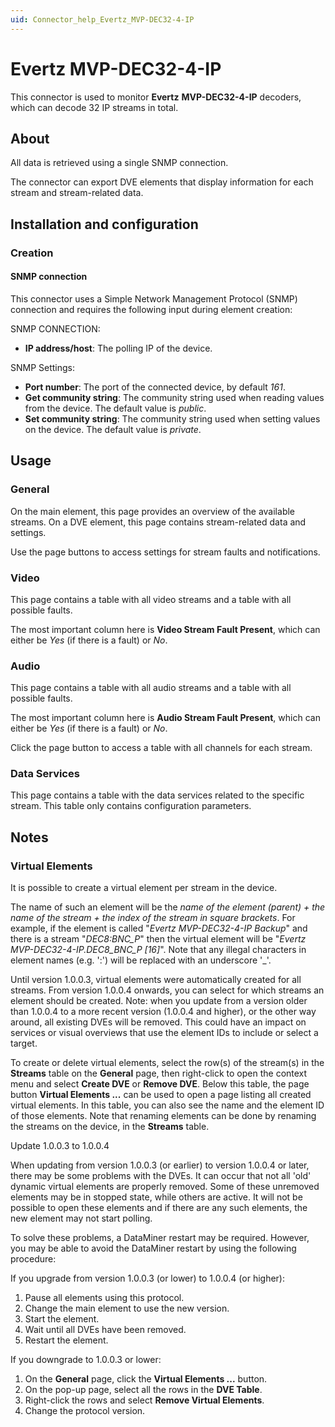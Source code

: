 ```yaml
---
uid: Connector_help_Evertz_MVP-DEC32-4-IP
---
```


# Evertz MVP-DEC32-4-IP

This connector is used to monitor **Evertz** **MVP-DEC32-4-IP** decoders, which can decode 32 IP streams in total.

## About

All data is retrieved using a single SNMP connection.

The connector can export DVE elements that display information for each stream and stream-related data.

## Installation and configuration

### Creation

#### SNMP connection

This connector uses a Simple Network Management Protocol (SNMP) connection and requires the following input during element creation:

SNMP CONNECTION:

- **IP address/host**: The polling IP of the device.

SNMP Settings:

- **Port number**: The port of the connected device, by default *161*.
- **Get community string**: The community string used when reading values from the device. The default value is *public*.
- **Set community string**: The community string used when setting values on the device. The default value is *private*.

## Usage

### General

On the main element, this page provides an overview of the available streams. On a DVE element, this page contains stream-related data and settings.

Use the page buttons to access settings for stream faults and notifications.

### Video

This page contains a table with all video streams and a table with all possible faults.

The most important column here is **Video Stream Fault Present**, which can either be *Yes* (if there is a fault) or *No*.

### Audio

This page contains a table with all audio streams and a table with all possible faults.

The most important column here is **Audio Stream Fault Present**, which can either be *Yes* (if there is a fault) or *No*.

Click the page button to access a table with all channels for each stream.

### Data Services

This page contains a table with the data services related to the specific stream. This table only contains configuration parameters.

## Notes

### Virtual Elements

It is possible to create a virtual element per stream in the device.

The name of such an element will be the *name of the element (parent) + the name of the stream + the index of the stream in square brackets*.
For example, if the element is called "*Evertz MVP-DEC32-4-IP Backup*" and there is a stream "*DEC8:BNC_P*" then the virtual element will be "*Evertz MVP-DEC32-4-IP.DEC8_BNC_P \[16\]*".
Note that any illegal characters in element names (e.g. ':') will be replaced with an underscore '\_'.

Until version 1.0.0.3, virtual elements were automatically created for all streams. From version 1.0.0.4 onwards, you can select for which streams an element should be created.
Note: when you update from a version older than 1.0.0.4 to a more recent version (1.0.0.4 and higher), or the other way around, all existing DVEs will be removed. This could have an impact on services or visual overviews that use the element IDs to include or select a target.

To create or delete virtual elements, select the row(s) of the stream(s) in the **Streams** table on the **General** page, then right-click to open the context menu and select **Create DVE** or **Remove DVE**.
Below this table, the page button **Virtual Elements ...** can be used to open a page listing all created virtual elements. In this table, you can also see the name and the element ID of those elements.
Note that renaming elements can be done by renaming the streams on the device, in the **Streams** table.

Update 1.0.0.3 to 1.0.0.4

When updating from version 1.0.0.3 (or earlier) to version 1.0.0.4 or later, there may be some problems with the DVEs. It can occur that not all 'old' dynamic virtual elements are properly removed. Some of these unremoved elements may be in stopped state, while others are active. It will not be possible to open these elements and if there are any such elements, the new element may not start polling.

To solve these problems, a DataMiner restart may be required. However, you may be able to avoid the DataMiner restart by using the following procedure:

If you upgrade from version 1.0.0.3 (or lower) to 1.0.0.4 (or higher):

1. Pause all elements using this protocol.
1. Change the main element to use the new version.
1. Start the element.
1. Wait until all DVEs have been removed.
1. Restart the element.

If you downgrade to 1.0.0.3 or lower:

1. On the **General** page, click the **Virtual Elements ...** button.
1. On the pop-up page, select all the rows in the **DVE Table**.
1. Right-click the rows and select **Remove Virtual Elements**.
1. Change the protocol version.
